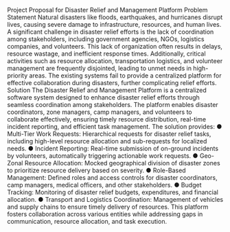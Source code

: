 Project Proposal for Disaster Relief and Management Platform
Problem Statement
Natural disasters like floods, earthquakes, and hurricanes disrupt lives, causing severe damage
to infrastructure, resources, and human lives. A significant challenge in disaster relief efforts is
the lack of coordination among stakeholders, including government agencies, NGOs, logistics
companies, and volunteers. This lack of organization often results in delays, resource wastage,
and inefficient response times.
Additionally, critical activities such as resource allocation, transportation logistics, and volunteer
management are frequently disjointed, leading to unmet needs in high-priority areas. The
existing systems fail to provide a centralized platform for effective collaboration during disasters,
further complicating relief efforts.
Solution
The Disaster Relief and Management Platform is a centralized software system designed to
enhance disaster relief efforts through seamless coordination among stakeholders. The platform
enables disaster coordinators, zone managers, camp managers, and volunteers to collaborate
effectively, ensuring timely resource distribution, real-time incident reporting, and efficient task
management.
The solution provides:
● Multi-Tier Work Requests: Hierarchical requests for disaster relief tasks, including
high-level resource allocation and sub-requests for localized needs.
● Incident Reporting: Real-time submission of on-ground incidents by volunteers,
automatically triggering actionable work requests.
● Geo-Zonal Resource Allocation: Mocked geographical division of disaster zones to
prioritize resource delivery based on severity.
● Role-Based Management: Defined roles and access controls for disaster coordinators,
camp managers, medical officers, and other stakeholders.
● Budget Tracking: Monitoring of disaster relief budgets, expenditures, and financial
allocation.
● Transport and Logistics Coordination: Management of vehicles and supply chains to
ensure timely delivery of resources.
This platform fosters collaboration across various entities while addressing gaps in
communication, resource allocation, and task execution.

